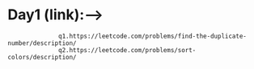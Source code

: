 # Day1 (link):--> 
                  q1.https://leetcode.com/problems/find-the-duplicate-number/description/
                  q2.https://leetcode.com/problems/sort-colors/description/
